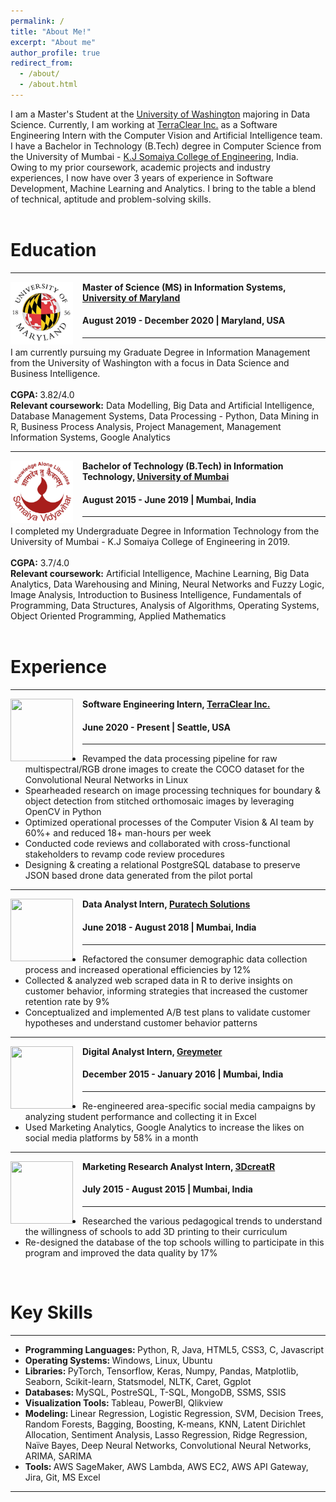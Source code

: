 ```yaml
---
permalink: /
title: "About Me!"
excerpt: "About me"
author_profile: true
redirect_from: 
  - /about/
  - /about.html
---
```


I am a Master's Student at the [University of Washington](https://www.washington.edu/) majoring in Data Science. Currently, I am working at [TerraClear Inc.](https://www.terraclear.com/) as a Software Engineering Intern with the Computer Vision and Artificial Intelligence team. I have a Bachelor in Technology (B.Tech) degree in Computer Science from the University of Mumbai - [K.J Somaiya College of Engineering](https://kjsce.somaiya.edu/en), India. Owing to my prior coursework, academic projects and industry experiences, I now have over 3 years of experience in Software Development, Machine Learning and Analytics. I bring to the table a blend of technical, aptitude and problem-solving skills.
<br> <br>
# Education
-----
<img align="left" height="100" width="100" src="../images/umd.jpg" style="padding-right:15px">

**Master of Science (MS) in Information Systems, [University of Maryland](https://www.umd.edu/)**
#### August 2019 - December 2020 | Maryland, USA

-----
I am currently pursuing my Graduate Degree in Information Management from the University of Washington with a focus in Data Science and Business Intelligence. <br> <br>
<strong>CGPA: </strong> 3.82/4.0 <br>
<strong>Relevant coursework:</strong> Data Modelling, Big Data and Artificial Intelligence, Database Management Systems, Data Processing - Python, Data Mining in R, Business Process Analysis, Project Management, Management Information Systems, Google Analytics <br>

-----
<img align="left" height="100" width="100" src="../images/somaiya.png" style="padding-right:15px">

**Bachelor of Technology (B.Tech) in Information Technology, [University of Mumbai](https://mu.ac.in/)**
#### August 2015 - June 2019 | Mumbai, India

-----
I completed my Undergraduate Degree in Information Technology from the University of Mumbai - K.J Somaiya College of Engineering in 2019. <br> <br>
<strong>CGPA:</strong> 3.7/4.0 <br> 
<strong>Relevant coursework:</strong> Artificial Intelligence, Machine Learning, Big Data Analytics, Data Warehousing and Mining, Neural Networks and Fuzzy Logic, Image Analysis, Introduction to Business Intelligence, Fundamentals of Programming, Data Structures, Analysis of Algorithms, Operating Systems, Object Oriented Programming, Applied Mathematics <br>
<br>
# Experience
-----
<img align="left" height="100" width="100" src="../images/Terraclear.png" style="padding-right:15px">

**Software Engineering Intern, [TerraClear Inc.](https://www.terraclear.com/)** 
#### June 2020 - Present | Seattle, USA
----- 
*	Revamped the data processing pipeline for raw multispectral/RGB drone images to create the COCO dataset for the Convolutional Neural Networks in Linux
*	Spearheaded research on image processing techniques for boundary & object detection from stitched orthomosaic images by leveraging OpenCV in Python
*	Optimized operational processes of the Computer Vision & AI team by 60%+ and reduced 18+ man-hours per week
*	Conducted code reviews and collaborated with cross-functional stakeholders to revamp code review procedures
*	Designing & creating a relational PostgreSQL database to preserve JSON based drone data generated from the pilot portal

-----
<img align="left" height="100" width="100" src="../images/Puratech.png" style="padding-right:15px">

**Data Analyst Intern, [Puratech Solutions](https://www.puratech.co.in/)**
#### June 2018 - August 2018 | Mumbai, India
-----
*	Refactored the consumer demographic data collection process and increased operational efficiencies by 12%
*	Collected & analyzed web scraped data in R to derive insights on customer behavior, informing strategies that increased the customer retention rate by 9%
*	Conceptualized and implemented A/B test plans to validate customer hypotheses and understand customer behavior patterns

-----
<img align="left" height="100" width="100" src="../images/Greymeter.png" style="padding-right:15px">

**Digital Analyst Intern, [Greymeter](https://aayush1909.github.io/)** 
#### December 2015 - January 2016 | Mumbai, India
-----
*	Re-engineered area-specific social media campaigns by analyzing student performance and collecting it in Excel
*	Used Marketing Analytics, Google Analytics to increase the likes on social media platforms by 58% in a month

-----
<img align="left" height="100" width="100" src="../images/3DcreatR.jpg" style="padding-right:15px">

**Marketing Research Analyst Intern, [3DcreatR](http://www.3dcreatr.com/)** 
#### July 2015 - August 2015 | Mumbai, India
-----
*	Researched the various pedagogical trends to understand the willingness of schools to add 3D printing to their curriculum 
*	Re-designed the database of the top schools willing to participate in this program and improved the data quality by 17%

<br>

# Key Skills
----
* <strong> Programming Languages: </strong> Python, R, Java, HTML5, CSS3, C, Javascript <br>
* <strong> Operating Systems: </strong> Windows, Linux, Ubuntu <br>
* <strong> Libraries: </strong> PyTorch, Tensorflow, Keras, Numpy, Pandas, Matplotlib, Seaborn, Scikit-learn, Statsmodel, NLTK, Caret, Ggplot <br>
* <strong> Databases: </strong> MySQL, PostreSQL, T-SQL, MongoDB, SSMS, SSIS <br>
* <strong> Visualization Tools: </strong> Tableau, PowerBI, Qlikview <br>
* <strong> Modeling: </strong> Linear Regression, Logistic Regression, SVM, Decision Trees, Random Forests, Bagging, Boosting, K-means, KNN, Latent Dirichlet Allocation, Sentiment Analysis, Lasso Regression, Ridge Regression, Naïve Bayes, Deep Neural Networks, Convolutional Neural Networks, ARIMA, SARIMA <br>
* <strong> Tools: </strong> AWS SageMaker, AWS Lambda, AWS EC2, AWS API Gateway, Jira, Git, MS Excel <br>
  
----
